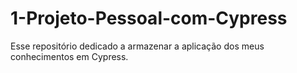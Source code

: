 # 1-Projeto-Pessoal-com-Cypress
Esse repositório dedicado a armazenar a aplicação dos meus conhecimentos em Cypress.
